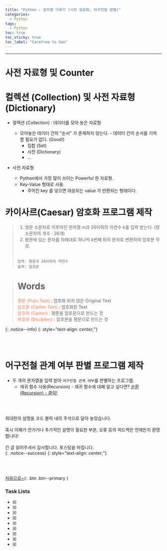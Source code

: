 ```yaml
---
title: "Python : 문자열 다루기 (시저 암호화, 어구전철 판별)"
categories:
  - Python
tags:
  - Python
toc: true
toc_sticky: true
toc_label: "Carefree to See"
---
```

<!-- Created by Chae Seungm Min - CarefreeLife
Visit my Programming blog: https://carefreelife98.github.io --> 
---

# 사전 자료형 및 Counter

<h1>컬렉션 (Collection) 및 사전 자료형 (Dictionary)</h1>

- 컬렉션 (Collection) : 데이터를 모아 놓은 자료형
  - 모아놓은 데이터 간의 "순서" 가 존재하지 않는다. - 데이터 간의 순서를 기억 할 필요가 없다. (Good!)
    - 집합 (Set)
    - 사전 (Dictionary)
    - ...

- 사전 자료형
  - Python에서 가장 많이 쓰이는 Powerful 한 자료형.
  - Key-Value 형태로 사용.
    - 주어진 key 를 넣으면 대응되는 value 가 반환되는 형태이다.












# 카이사르(Caesar) 암호화 프로그램 제작

> 1. 영문 소문자로 이루어진 문자열 m과 26이하의 자연수 k를 입력 받는다. (영소문자의 개수 : 26개)
> 2. 평문에 있는 문자를 차례대로 하나씩 k번째 뒤의 문자로 변환하여 암호문 작성.<br><br>
> ```
> 입력: 평문과 26이하의 자연수
> 출력: 암호문
> ```

> <h1>Words</h1>
> <span style="color:coral">평문 (Plain Text)</span> : 암호화 되지 않은 Original Text<br>
> <span style="color:coral">암호문 (Cipher Text)</span> : 암호화된 Text<br>
> <span style="color:coral">암호화 (Cipher)</span> : 평문을 암호문으로 만드는 것<br>
> <span style="color:coral">복호화 (Decipher)</span> : 암호문을 평문으로 만드는 것
{: .notice--info}
{: style="text-align: center;"}

<br><br>

# 어구전철 관계 여부 판별 프로그램 제작

- 두 개의 문자열을 입력 받아 `어구전철 관계 여부`를 판별하는 프로그램.
  - 재귀 함수 사용(Recursion) - 재귀 함수에 대해 알고 싶다면? [순환(Recursion) - 클릭!](https://carefreelife98.github.io/inu-datastructure/c/DaraStructure-Resursion/) 







    
<!-- > <img src="/assets/images/INU/python/.png" alt="_Procdess" width="100%" min-width="200px" itemprop="image"><br>``<br><br>
`사진출처:`[]()
<span style="color:green">``</span>

```

```
> 
{: .notice--danger}
{: style="text-align: center;"}


<details>
<summary><h1><span style="color:blue">(클릭)</span></h1></summary>
<div markdown="1">       

</div>
</details> -->


<br><br>

최대한의 설명을 코드 블럭 내의 주석으로 달아 놓았습니다.<br><br>
혹시 이해가 안가거나 추가적인 설명이 필요한 부분, 오류 등의 피드백은 언제든지 환영합니다!<br><br>
긴 글 읽어주셔서 감사합니다. 포스팅을 마칩니다.<br>
{: .notice--success}
{: style="text-align: center;"}

<br><br>

[처음으로~](#){: .btn .btn--primary }


### Task Lists
> 
- [x] 
- [x] 
- [x] 
- [x] 
- [x] 
- [x] 
- [x] 
- [x] 
- [x] 